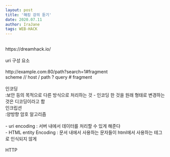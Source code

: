 ```yaml
---
layout: post
title: '해킹 강의 듣기'
date: 2020.07.11
author: IraJane
tags: WEB-HACK
---
```

<br>
https://dreamhack.io/<br>
<br>
uri 구성 요소<br>
<br>
http://example.com:80/path?search=1#fragment<br>
scheme // host / path ? query # fragment <br>

<br>
인코딩<br>
  :보안 등의 목적으로 다른 방식으로 처리하는 것 - 인코딩 한 것을 원래 형태로 변경하는 것은 디코딩이라고 함 <br>
인크립션<br>
  :양방향 암호 알고리즘<br>
<br>
- uri encoding : 서버 내에서 데이터를 처리할 수 있게 해준다 <br>
- HTML entity Encoding : 문서 내에서 사용하는 문자들이 html에서 사용하는 테그로 인식되지 않게 <br>
<br>
HTTP
<br>



<br>
